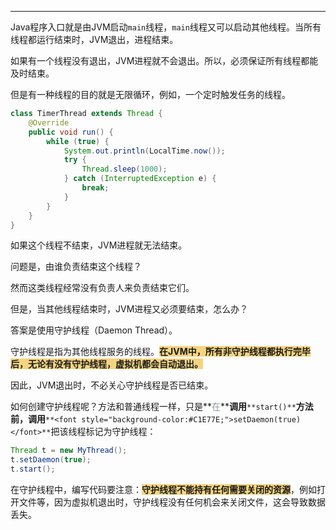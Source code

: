 ---

Java程序入口就是由JVM启动`main`线程，`main`线程又可以启动其他线程。当所有线程都运行结束时，JVM退出，进程结束。

如果有一个线程没有退出，JVM进程就不会退出。所以，必须保证所有线程都能及时结束。

但是有一种线程的目的就是无限循环，例如，一个定时触发任务的线程。

```java
class TimerThread extends Thread {
    @Override
    public void run() {
        while (true) {
            System.out.println(LocalTime.now());
            try {
                Thread.sleep(1000);
            } catch (InterruptedException e) {
                break;
            }
        }
    }
}
```

如果这个线程不结束，JVM进程就无法结束。

问题是，由谁负责结束这个线程？

然而这类线程经常没有负责人来负责结束它们。

但是，当其他线程结束时，JVM进程又必须要结束，怎么办？

答案是使用守护线程（Daemon Thread）。

守护线程是指为其他线程服务的线程。**<font style="background-color:#F5D480;">在JVM中，所有非守护线程都执行完毕后，无论有没有守护线程，虚拟机都会自动退出。</font>**

因此，JVM退出时，不必关心守护线程是否已结束。

如何创建守护线程呢？方法和普通线程一样，只是**<font style="color:rgb(143,149,158);">在</font>****调用**`**start()**`**方法前，调用**`**<font style="background-color:#C1E77E;">setDaemon(true)</font>**`把该线程标记为守护线程：

```java
Thread t = new MyThread();
t.setDaemon(true);
t.start();
```

在守护线程中，编写代码要注意：**<font style="background-color:#F5D480;">守护线程不能持有任何需要关闭的资源</font>**，例如打开文件等，因为虚拟机退出时，守护线程没有任何机会来关闭文件，这会导致数据丢失。




